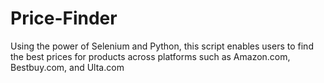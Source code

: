 # Price-Finder
Using the power of Selenium and Python, this script enables users to find the best prices for products across platforms such as Amazon.com, Bestbuy.com, and Ulta.com